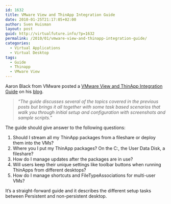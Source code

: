 ```yaml
---
id: 1632
title: VMware View and ThinApp Integration Guide
date: 2010-01-25T21:17:05+02:00
author: Sven Huisman
layout: post
guid: http://virtualfuture.info/?p=1632
permalink: /2010/01/vmware-view-and-thinapp-integration-guide/
categories:
  - Virtual Applications
  - Virtual Desktop
tags:
  - Guide
  - Thinapp
  - VMware View
---
```

Aaron Black from VMware posted a <a title="VMware View and ThinApp integration" href="http://blogs.vmware.com/files/vmware-ig-viewthinapp-en.pdf" target="_blank">VMware View and ThinApp Integration Guide</a> on his <a title="ThinApp blog" href="http://blogs.vmware.com/thinapp/2010/01/view-and-thinapp-integration-guide-part-3.html" target="_blank">blog</a>.

> _&#8220;The guide discusses several of the topics covered in the previous posts but brings it all together with some task based scenarios that walk you through initial setup and configuration with screenshots and sample scripts.&#8221;_

The guide should give answer to the following questions:

  1. Should I stream all my ThinApp packages from a fileshare or deploy them into the VMs?
  2. Where you I put my ThinApp packages? On the C:, the User Data Disk, a fileshare?
  3. How do I manage updates after the packages are in use?
  4. Will users keep their unique settings like toolbar buttons when running ThinApps from different desktops?
  5. How do I manage shortcuts and FileTypeAssociations for multi-user VMs?

It&#8217;s a straight-forward guide and it describes the different setup tasks between Persistent and non-persistent desktop.